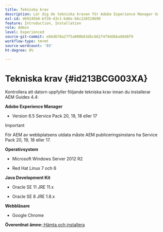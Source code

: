 ```yaml
---
title: Tekniska krav
description: Lär dig de tekniska kraven för Adobe Experience Manager Guides
exl-id: d69245b0-bf20-43c1-b46e-b6c220319690
feature: Introduction, Installation
role: Admin
level: Experienced
source-git-commit: eb6d678a27f5a000b83dbc662f4f9ddbba68d8f9
workflow-type: tm+mt
source-wordcount: '93'
ht-degree: 0%

---
```


# Tekniska krav {#id213BCG003XA}

Kontrollera att datorn uppfyller följande tekniska krav innan du installerar AEM Guides 4.4:

**Adobe Experience Manager**

- Version 6.5 Service Pack 20, 19, 18 eller 17

>[!IMPORTANT]
>
> För AEM av webbplatsens utdata måste AEM publiceringsinstans ha Service Pack 20, 19, 18 eller 17.

**Operativsystem**

- Microsoft Windows Server 2012 R2

- Red Hat Linux 7 och 6


**Java Development Kit**

- Oracle SE 11 JRE 11.x

- Oracle SE 8 JRE 1.8.x


**Webbläsare**

- Google Chrome


**Överordnat ämne:**[ Hämta och installera](download-install.md)
